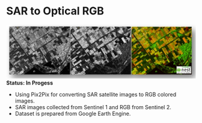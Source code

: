 # SAR to Optical RGB
<img src="./images/sar2rgb.jpeg" />
<b>Status: In Progess</b>
<ul>
  <li>Using Pix2Pix for converting SAR satellite images to RGB colored images.</li>
  <li>SAR images collected from Sentinel 1 and RGB from Sentinel 2.</li>
  <li>Dataset is prepared from Google Earth Engine.</li>
</ul>
